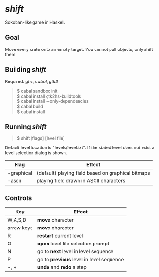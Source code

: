 # *shift*
Sokoban-like game in Haskell.


## Goal

Move every crate onto an empty target. You cannot pull objects,
only shift them.


## Building *shift*

Required: *ghc*, *cabal*, *gtk3*

> $ cabal sandbox init  
> $ cabal install gtk2hs-buildtools  
> $ cabal install --only-dependencies  
> $ cabal build  
> $ cabal install  


## Running *shift*

> $ shift [flags] [level file]

Default level location is "levels/level.txt". If the stated level does not
exist a level selection dialog is shown.

Flag       | Effect
-----------|------------
-graphical | (default) playing field based on graphical bitmaps 
-ascii     | playing field drawn in ASCII characters


## Controls

Key        | Effect
-----------|------------
W,A,S,D    | **move** character
arrow keys | **move** character
R          | **restart** current level
O          | **open** level file selection prompt
N          | go to **next** level in level sequence
P          | go to **previous** level in level sequence
-, +       | **undo** and **redo** a step

